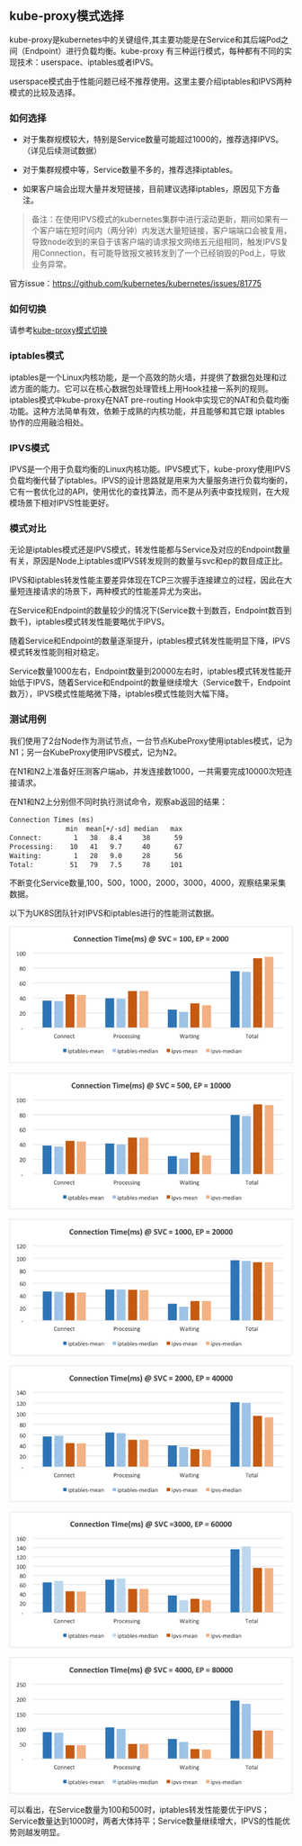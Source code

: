 ## kube-proxy模式选择
kube-proxy是kubernetes中的关键组件,其主要功能是在Service和其后端Pod之间（Endpoint）进行负载均衡。kube-proxy 有三种运行模式，每种都有不同的实现技术：userspace、iptables或者IPVS。

userspace模式由于性能问题已经不推荐使用。这里主要介绍iptables和IPVS两种模式的比较及选择。

### 如何选择

* 对于集群规模较大，特别是Service数量可能超过1000的，推荐选择IPVS。（详见后续测试数据）

* 对于集群规模中等，Service数量不多的，推荐选择iptables。

* 如果客户端会出现大量并发短链接，目前建议选择iptables，原因见下方备注。

>备注：在使用IPVS模式的kubernetes集群中进行滚动更新，期间如果有一个客户端在短时间内（两分钟）内发送大量短链接，客户端端口会被复用，导致node收到的来自于该客户端的请求报文网络五元组相同，触发IPVS复用Connection，有可能导致报文被转发到了一个已经销毁的Pod上，导致业务异常。

官方issue：https://github.com/kubernetes/kubernetes/issues/81775

### 如何切换

请参考[kube-proxy模式切换](uk8s/userguide/kubeproxy_edit)

### iptables模式

iptables是一个Linux内核功能，是一个高效的防火墙，并提供了数据包处理和过滤方面的能力。它可以在核心数据包处理管线上用Hook挂接一系列的规则。iptables模式中kube-proxy在NAT pre-routing Hook中实现它的NAT和负载均衡功能。这种方法简单有效，依赖于成熟的内核功能，并且能够和其它跟 iptables 协作的应用融洽相处。

### IPVS模式

IPVS是一个用于负载均衡的Linux内核功能。IPVS模式下，kube-proxy使用IPVS负载均衡代替了iptables。IPVS的设计思路就是用来为大量服务进行负载均衡的，它有一套优化过的API，使用优化的查找算法，而不是从列表中查找规则，在大规模场景下相对IPVS性能更好。


### 模式对比

无论是iptables模式还是IPVS模式，转发性能都与Service及对应的Endpoint数量有关，原因是Node上iptables或IPVS转发规则的数量与svc和ep的数目成正比。

IPVS和iptables转发性能主要差异体现在TCP三次握手连接建立的过程，因此在大量短连接请求的场景下，两种模式的性能差异尤为突出。

在Service和Endpoint的数量较少的情况下(Service数十到数百，Endpoint数百到数千)，iptables模式转发性能要略优于IPVS。

随着Service和Endpoint的数量逐渐提升，iptables模式转发性能明显下降，IPVS模式转发性能则相对稳定。

Service数量1000左右，Endpoint数量到20000左右时，iptables模式转发性能开始低于IPVS，随着Service和Endpoint的数量继续增大（Service数千，Endpoint数万），IPVS模式性能略微下降，iptables模式性能则大幅下降。


### 测试用例

我们使用了2台Node作为测试节点，一台节点KubeProxy使用iptables模式，记为N1；另一台KubeProxy使用IPVS模式，记为N2。

在N1和N2上准备好压测客户端ab，并发连接数1000，一共需要完成10000次短连接请求。

在N1和N2上分别但不同时执行测试命令，观察ab返回的结果：

```
Connection Times (ms)
              min  mean[+/-sd] median   max
Connect:        1   38   8.4     38      59
Processing:    10   41   9.7     40      67
Waiting:        1   28   9.0     28      56
Total:         51   79   7.5     78     101
```

不断变化Service数量,100，500，1000，2000，3000，4000，观察结果采集数据。

以下为UK8S团队针对IPVS和iptables进行的性能测试数据。

![](/images/introduction/s100.png)

![](/images/introduction/s500.png)

![](/images/introduction/s1000.png)

![](/images/introduction/s2000.png)

![](/images/introduction/s3000.png)

![](/images/introduction/s4000.png)

可以看出，在Service数量为100和500时，iptables转发性能要优于IPVS；Service数量达到1000时，两者大体持平；Service数量继续增大，IPVS的性能优势则越发明显。

